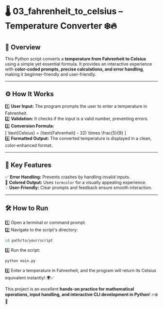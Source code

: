 # **🌡️ 03_fahrenheit_to_celsius – Temperature Converter ❄️🔥**  

## 📌 Overview  
This Python script converts a **temperature from Fahrenheit to Celsius** using a simple yet essential formula. It provides an interactive experience with **color-coded prompts, precise calculations, and error handling**, making it beginner-friendly and user-friendly.  

---

## ⚙️ How It Works  
1️⃣ **User Input:** The program prompts the user to enter a temperature in Fahrenheit.  
2️⃣ **Validation:** It checks if the input is a valid number, preventing errors.  
3️⃣ **Conversion Formula:**  
   \[
   \text{Celsius} = (\text{Fahrenheit} - 32) \times \frac{5}{9}
   \]  
4️⃣ **Formatted Output:** The converted temperature is displayed in a clean, color-enhanced format.  

---

## 🚀 Key Features  
✅ **Error Handling:** Prevents crashes by handling invalid inputs.  
🎨 **Colored Output:** Uses `termcolor` for a visually appealing experience.  
💡 **User-Friendly:** Clear prompts and feedback ensure smooth interaction.  

---

## 🛠️ How to Run  
1️⃣ Open a terminal or command prompt.  
2️⃣ Navigate to the script's directory:  
   ```sh
   cd path/to/your/script
   ```  
3️⃣ Run the script:  
   ```sh
   python main.py
   ```  
4️⃣ Enter a temperature in Fahrenheit, and the program will return its Celsius equivalent instantly! 🌍✅  

This project is an excellent **hands-on practice for mathematical operations, input handling, and interactive CLI development in Python**! 🔥❄️🚀
